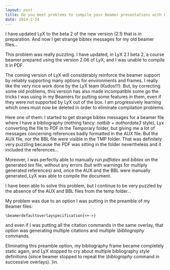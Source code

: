 ```yaml
---
layout: post
title: Do you meet problems to compile your Beamer presentations with LyX 2.1 (beta)? 
date: 2014-1-24
---
```

I have updated LyX to the beta 2 of the new version (2.1) that is in preparation. And now I get strange bibtex messages for my old beamer files...

This problem was really puzzling. I have updated, in LyX 2.1 beta 2, a course beamer prepared using the version 2.06 of LyX, and I was unable to compile it in PDF. 

The coming version of LyX will considerably reinforce the beamer support by reliably supporting many options for environments and frames. I really like the very nice work done by the LyX team (Kudos!!!). But, by correcting some old problems, this version has also made incompatible some go the tricks I was using in my Beamers for putting some features in them, even if they were not supported by LyX out of the box. I am progressively learning which ones must now be deleted in order to eliminate compilation problems.

Here one of them: I started to get strange bibtex messages for a beamer file where I have a bibliography (nothing fancy: *natbib + authordate3* style), Lyx converting the file to PDF in the Temporary folder, but giving me a lot of messages concerning references badly formatted in the AUX file. But the AUX file, nor the BBL file were visible in the TMP folder. That was definitely very puzzling because the PDF was sitting in the folder nevertheless and it included the references...

Moreover, I was perfectly able to manually run *pdflatex* and *bibtex* on the generated *tex* file, without any errors (but with warnings for multiply generated references) and, once the AUX and the BBL were manually generated, LyX was able to compile the document.

I have been able to solve this problem, but I continue to be very puzzled by the absence of the AUX and BBL files from the temp folder...

My problem was due to an option I was putting in the preamble of my Beamer files:

    \beamerdefaultoverlayspecification{<+->}

and even if I was putting all the citation commands in the same overlay, that option was generating multiple citations and multiple *\bibliography* commands.

Eliminating this preamble option, my bibliography frame became completely static again, and LyX stopped to cry about multiple bibliography style definitions (since beamer stopped to repeat the *\biblography* command in successive overlays). )in.